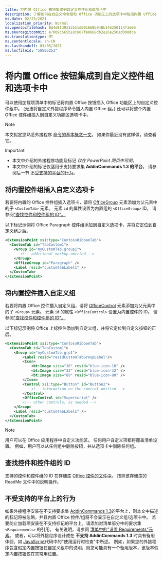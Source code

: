 ```yaml
---
title: 将内置 Office 按钮集成到自定义控件组和选项卡中
description: 了解如何在自定义命令组和 Office 功能区上的选项卡中包括内置 Office 按钮。
ms.date: 02/25/2021
localization_priority: Normal
ms.openlocfilehash: 8d4e8f39313551d001669b948b146250114f3e06
ms.sourcegitcommit: e7009c565b18c607fe0868db2e26e250ad308dce
ms.translationtype: MT
ms.contentlocale: zh-CN
ms.lasthandoff: 03/05/2021
ms.locfileid: "50505253"
---
```

# <a name="integrate-built-in-office-buttons-into-custom-control-groups-and-tabs"></a>将内置 Office 按钮集成到自定义控件组和选项卡中

可以使用加载项清单中的标记将内置 Office 按钮插入 Office 功能区上的自定义控件组中。  (无法将自定义外接程序命令插入内置 Office 组。) 还可以将整个内置 Office 控件组插入到自定义功能区选项卡中。

> [!NOTE]
> 本文假定您熟悉外接程序 [命令的基本概念一文](add-in-commands.md)。 如果你最近没有这样做，请查看它。

> [!IMPORTANT]
>
> - 本文中介绍的外接程序功能及标记 *仅在 PowerPoint 网页中可用*。
> - 本文中介绍的标记仅适用于支持要求集 **AddinCommands 1.3 的平台**。 请参阅后一节 [不受支持的平台的行为](#behavior-on-unsupported-platforms)。

## <a name="insert-a-built-in-control-group-into-a-custom-tab"></a>将内置控件组插入自定义选项卡

若要将内置的 Office 控件组插入选项卡，请将 [OfficeGroup](../reference/manifest/customtab.md#officegroup) 元素添加为父元素中的子 `<CustomTab>` 元素。 元素 `id` 的属性设置为内置组的 `<OfficeGroup>` ID。 请参阅["查找控件和控件组的 ID"。](#find-the-ids-of-controls-and-control-groups)

以下标记示例将 Office Paragraph 控件组添加到自定义选项卡，并将它定位到自定义组之后。

```xml
<ExtensionPoint xsi:type="ContosoRibbonTab">
  <CustomTab id="TabCustom1">
    <Group id="myCustomTab.group1">
       <!-- additional markup omitted -->
    </Group>
    <OfficeGroup id="Paragraph" />
    <Label resid="customTabLabel1" />
  </CustomTab>
</ExtensionPoint>
```

## <a name="insert-a-built-in-control-into-a-custom-group"></a>将内置控件插入自定义组

若要将内置 Office 控件插入自定义组，请将 [OfficeControl](../reference/manifest/group.md#officecontrol) 元素添加为父元素中的子 `<Group>` 元素。 元素 `id` 的属性 `<OfficeControl>` 设置为内置控件的 ID。 请参阅["查找控件和控件组的 ID"。](#find-the-ids-of-controls-and-control-groups)

以下标记示例将 Office 上标控件添加到自定义组，并将它定位到自定义按钮的正后。

```xml
<ExtensionPoint xsi:type="ContosoRibbonTab">
  <CustomTab id="TabCustom1">
    <Group id="myCustomTab.grp1">
        <Label resid="residCustomTabGroupLabel"/>
        <Icon>
            <bt:Image size="16" resid="blue-icon-16" />
            <bt:Image size="32" resid="blue-icon-32" />
            <bt:Image size="80" resid="blue-icon-80" />
        </Icon>
        <Control xsi:type="Button" id="Button2">
            <!-- information on the control omitted -->
        </Control>
        <OfficeControl id="Superscript" />
        <!-- other controls, as needed -->
    </Group>
    <Label resid="customTabLabel1" />
  </CustomTab>
</ExtensionPoint>
```

> [!NOTE]
> 用户可以在 Office 应用程序中自定义功能区。 任何用户自定义项都将覆盖清单设置。 例如，用户可以从任何组中删除按钮，并从选项卡中删除任何组。

## <a name="find-the-ids-of-controls-and-control-groups"></a>查找控件和控件组的 ID

支持的控件和控件组的 ID 在存储库 [Office 控件的文件中](https://github.com/OfficeDev/office-control-ids)。 按照该存储库的 ReadMe 文件中的说明操作。

## <a name="behavior-on-unsupported-platforms"></a>不受支持的平台上的行为

如果外接程序安装在不支持要求集 [AddinCommands 1.3](../reference/requirement-sets/add-in-commands-requirement-sets.md)的平台上，则本文中描述的标记将被忽略，并且内置 Office 控件/组将不会显示在自定义组/选项卡中。 若要防止加载项安装在不支持标记的平台上，请添加对清单部分中的要求集 `<Requirements>` 的引用。 有关说明，请参阅 [清单中的"设置 Requirements"元素](../develop/specify-office-hosts-and-api-requirements.md#set-the-requirements-element-in-the-manifest)。 或者，可以将外接程序设计成在 **不支持 AddinCommands 1.3** 时具有备用体验，如 [JavaScript](../develop/specify-office-hosts-and-api-requirements.md#use-runtime-checks-in-your-javascript-code)代码中的"使用运行时检查"中所述。 例如，如果您的外接程序包含假定内置按钮在自定义组中的说明，则您可能具有一个备用版本，该版本假定内置按钮仅在其常用位置。
